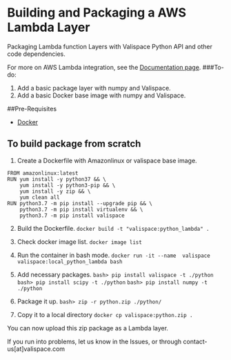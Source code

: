 # Building and Packaging a AWS Lambda Layer 
Packaging Lambda function Layers with Valispace Python API and other code dependencies.

For more on AWS Lambda integration, see the [Documentation page](https://valispace.zendesk.com/knowledge/articles/360015142758/en-us?brand_id=360000319097).
###To-do:
1. Add a basic package layer with numpy and Valispace.
2. Add a basic Docker base image with numpy and Valispace.

##Pre-Requisites
- [Docker](https://www.docker.com/)


## To build package from scratch

1. Create a Dockerfile with Amazonlinux or valispace base image.
```
FROM amazonlinux:latest
RUN yum install -y python37 && \
    yum install -y python3-pip && \
    yum install -y zip && \
    yum clean all
RUN python3.7 -m pip install --upgrade pip && \
    python3.7 -m pip install virtualenv && \
    python3.7 -m pip install valispace
```

2. Build the Dockerfile.
`docker build -t "valispace:python_lambda" . `

3. Check docker image list.
`docker image list`

4. Run the container in bash mode.
`docker run -it --name  valispace valispace:local_python_lambda bash`

5. Add necessary packages.
`bash> pip install valispace -t ./python`
`bash> pip install scipy -t ./python`
`bash> pip install numpy -t ./python`

6. Package it up.
`bash> zip -r python.zip ./python/`

7. Copy it to a local directory
`docker cp valispace:python.zip .`

You can now upload this zip package as a Lambda layer.

If you run into problems, let us know in the Issues, or through contact-us[at]valispace.com
